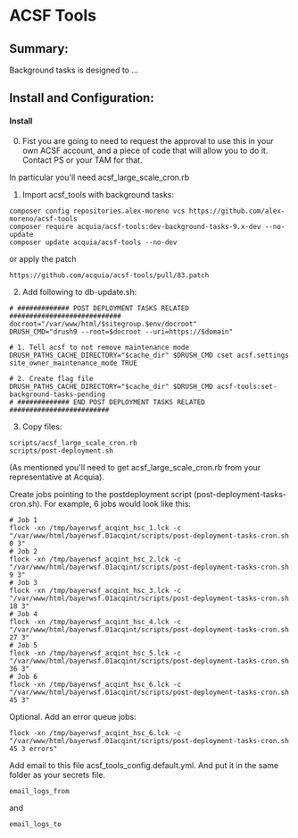 # ACSF Tools

## Summary:

Background tasks is designed to ...

## Install and Configuration:

#### Install

0. Fist you are going to need to request the approval to use this in your own ACSF account, and a piece of code that will allow you to do it. Contact PS or your TAM for that.

In particular you'll need acsf_large_scale_cron.rb


1. Import acsf_tools with background tasks:

```
composer config repositories.alex-moreno vcs https://github.com/alex-moreno/acsf-tools
composer require acquia/acsf-tools:dev-background-tasks-9.x-dev --no-update
composer update acquia/acsf-tools --no-dev
```

or apply the patch

```
https://github.com/acquia/acsf-tools/pull/83.patch
```

2. Add following to db-update.sh:

```
# ############# POST DEPLOYMENT TASKS RELATED ############################
docroot="/var/www/html/$sitegroup.$env/docroot"
DRUSH_CMD="drush9 --root=$docroot --uri=https://$domain"

# 1. Tell acsf to not remove maintenance mode
DRUSH_PATHS_CACHE_DIRECTORY="$cache_dir" $DRUSH_CMD cset acsf.settings site_owner_maintenance_mode TRUE

# 2. Create flag file
DRUSH_PATHS_CACHE_DIRECTORY="$cache_dir" $DRUSH_CMD acsf-tools:set-background-tasks-pending
# ############# END POST DEPLOYMENT TASKS RELATED #########################
```

3. Copy files:

```
scripts/acsf_large_scale_cron.rb
scripts/post-deployment.sh
```

(As mentioned you'll need to get acsf_large_scale_cron.rb from your representative at Acquia).

Create jobs pointing to the postdeployment script (post-deployment-tasks-cron.sh). For example, 6 jobs would look like this:

```
# Job 1
flock -xn /tmp/bayerwsf_acqint_hsc_1.lck -c "/var/www/html/bayerwsf.01acqint/scripts/post-deployment-tasks-cron.sh 0 3"
# Job 2
flock -xn /tmp/bayerwsf_acqint_hsc_2.lck -c "/var/www/html/bayerwsf.01acqint/scripts/post-deployment-tasks-cron.sh 9 3"
# Job 3
flock -xn /tmp/bayerwsf_acqint_hsc_3.lck -c "/var/www/html/bayerwsf.01acqint/scripts/post-deployment-tasks-cron.sh 18 3"
# Job 4
flock -xn /tmp/bayerwsf_acqint_hsc_4.lck -c "/var/www/html/bayerwsf.01acqint/scripts/post-deployment-tasks-cron.sh 27 3"
# Job 5
flock -xn /tmp/bayerwsf_acqint_hsc_5.lck -c "/var/www/html/bayerwsf.01acqint/scripts/post-deployment-tasks-cron.sh 36 3"
# Job 6
flock -xn /tmp/bayerwsf_acqint_hsc_6.lck -c "/var/www/html/bayerwsf.01acqint/scripts/post-deployment-tasks-cron.sh 45 3"

```

Optional. Add an error queue jobs:
 
 ```
flock -xn /tmp/bayerwsf_acqint_hsc_6.lck -c "/var/www/html/bayerwsf.01acqint/scripts/post-deployment-tasks-cron.sh 45 3 errors"
```

Add email to this file acsf_tools_config.default.yml. And put it in the same folder as your secrets file.

``` email_logs_from  ``` 

and

 ```email_logs_to```
 
 

